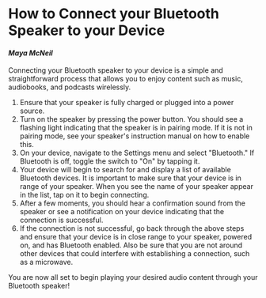 # **How to Connect your Bluetooth Speaker to your Device** #
#### *Maya McNeil* ####

Connecting your Bluetooth speaker to your device is a simple and straightforward process that allows you to enjoy content such as
music, audiobooks, and podcasts wirelessly.

  1. Ensure that your speaker is fully charged or plugged into a power source.
  2. Turn on the speaker by pressing the power button. You should see a flashing light indicating that the speaker is in pairing mode. If it is not in pairing mode, see your speaker's instruction manual on how to enable this.
  3. On your device, navigate to the Settings menu and select "Bluetooth." If Bluetooth is off, toggle the switch to "On" by tapping it.
  4. Your device will begin to search for and display a list of available Bluetooth devices. It is important to make sure that your device is in range of your speaker.
     When you see the name of your speaker appear in the list, tap on it to begin connecting.
  5. After a few moments, you should hear a confirmation sound from the speaker or see a notification on your device indicating that the connection is successful.
  6. If the connection is not successful, go back through the above steps and ensure that your device is in close range to your speaker, powered on, and has Bluetooth enabled.
     Also be sure that you are not around other devices that could interfere with establishing a connection, such as a microwave.

  You are now all set to begin playing your desired audio content through your Bluetooth speaker!   
     
	
